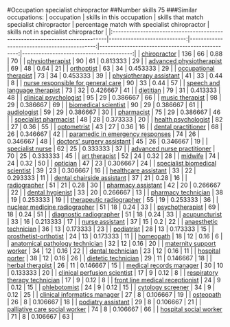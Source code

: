 #Occupation specialist chiropractor
##Number skills 75
###Similar occupations:
| occupation                                                                  |   skills in this occupation |   skills that match specialist chiropractor |   percentage match with specialist chiropractor |   skills not in specialist chiropractor |
|:----------------------------------------------------------------------------|----------------------------:|--------------------------------------------:|------------------------------------------------:|----------------------------------------:|
| [chiropractor](chiropractor.md)                                             |                         136 |                                          66 |                                        0.88     |                                      70 |
| [physiotherapist](physiotherapist.md)                                       |                          90 |                                          61 |                                        0.813333 |                                      29 |
| [advanced physiotherapist](advanced_physiotherapist.md)                     |                          69 |                                          48 |                                        0.64     |                                      21 |
| [orthoptist](orthoptist.md)                                                 |                          63 |                                          34 |                                        0.453333 |                                      29 |
| [occupational therapist](occupational_therapist.md)                         |                          73 |                                          34 |                                        0.453333 |                                      39 |
| [physiotherapy assistant](physiotherapy_assistant.md)                       |                          41 |                                          33 |                                        0.44     |                                       8 |
| [nurse responsible for general care](nurse_responsible_for_general_care.md) |                          90 |                                          33 |                                        0.44     |                                      57 |
| [speech and language therapist](speech_and_language_therapist.md)           |                          73 |                                          32 |                                        0.426667 |                                      41 |
| [dietitian](dietitian.md)                                                   |                          79 |                                          31 |                                        0.413333 |                                      48 |
| [clinical psychologist](clinical_psychologist.md)                           |                          95 |                                          29 |                                        0.386667 |                                      66 |
| [music therapist](music_therapist.md)                                       |                          98 |                                          29 |                                        0.386667 |                                      69 |
| [biomedical scientist](biomedical_scientist.md)                             |                          90 |                                          29 |                                        0.386667 |                                      61 |
| [audiologist](audiologist.md)                                               |                          59 |                                          29 |                                        0.386667 |                                      30 |
| [pharmacist](pharmacist.md)                                                 |                          75 |                                          29 |                                        0.386667 |                                      46 |
| [specialist pharmacist](specialist_pharmacist.md)                           |                          48 |                                          28 |                                        0.373333 |                                      20 |
| [health psychologist](health_psychologist.md)                               |                          82 |                                          27 |                                        0.36     |                                      55 |
| [optometrist](optometrist.md)                                               |                          43 |                                          27 |                                        0.36     |                                      16 |
| [dental practitioner](dental_practitioner.md)                               |                          68 |                                          26 |                                        0.346667 |                                      42 |
| [paramedic in emergency responses](paramedic_in_emergency_responses.md)     |                          74 |                                          26 |                                        0.346667 |                                      48 |
| [doctors' surgery assistant](doctors'_surgery_assistant.md)                 |                          45 |                                          26 |                                        0.346667 |                                      19 |
| [specialist nurse](specialist_nurse.md)                                     |                          62 |                                          25 |                                        0.333333 |                                      37 |
| [advanced nurse practitioner](advanced_nurse_practitioner.md)               |                          70 |                                          25 |                                        0.333333 |                                      45 |
| [art therapist](art_therapist.md)                                           |                          52 |                                          24 |                                        0.32     |                                      28 |
| [midwife](midwife.md)                                                       |                          74 |                                          24 |                                        0.32     |                                      50 |
| [optician](optician.md)                                                     |                          47 |                                          23 |                                        0.306667 |                                      24 |
| [specialist biomedical scientist](specialist_biomedical_scientist.md)       |                          39 |                                          23 |                                        0.306667 |                                      16 |
| [healthcare assistant](healthcare_assistant.md)                             |                          33 |                                          22 |                                        0.293333 |                                      11 |
| [dental chairside assistant](dental_chairside_assistant.md)                 |                          37 |                                          21 |                                        0.28     |                                      16 |
| [radiographer](radiographer.md)                                             |                          51 |                                          21 |                                        0.28     |                                      30 |
| [pharmacy assistant](pharmacy_assistant.md)                                 |                          42 |                                          20 |                                        0.266667 |                                      22 |
| [dental hygienist](dental_hygienist.md)                                     |                          33 |                                          20 |                                        0.266667 |                                      13 |
| [pharmacy technician](pharmacy_technician.md)                               |                          38 |                                          19 |                                        0.253333 |                                      19 |
| [therapeutic radiographer](therapeutic_radiographer.md)                     |                          55 |                                          19 |                                        0.253333 |                                      36 |
| [nuclear medicine radiographer](nuclear_medicine_radiographer.md)           |                          51 |                                          18 |                                        0.24     |                                      33 |
| [psychotherapist](psychotherapist.md)                                       |                          69 |                                          18 |                                        0.24     |                                      51 |
| [diagnostic radiographer](diagnostic_radiographer.md)                       |                          51 |                                          18 |                                        0.24     |                                      33 |
| [acupuncturist](acupuncturist.md)                                           |                          33 |                                          16 |                                        0.213333 |                                      17 |
| [nurse assistant](nurse_assistant.md)                                       |                          37 |                                          15 |                                        0.2      |                                      22 |
| [anaesthetic technician](anaesthetic_technician.md)                         |                          36 |                                          13 |                                        0.173333 |                                      23 |
| [podiatrist](podiatrist.md)                                                 |                          28 |                                          13 |                                        0.173333 |                                      15 |
| [prosthetist-orthotist](prosthetist-orthotist.md)                           |                          24 |                                          13 |                                        0.173333 |                                      11 |
| [homeopath](homeopath.md)                                                   |                          18 |                                          12 |                                        0.16     |                                       6 |
| [anatomical pathology technician](anatomical_pathology_technician.md)       |                          32 |                                          12 |                                        0.16     |                                      20 |
| [maternity support worker](maternity_support_worker.md)                     |                          34 |                                          12 |                                        0.16     |                                      22 |
| [dental technician](dental_technician.md)                                   |                          23 |                                          12 |                                        0.16     |                                      11 |
| [hospital porter](hospital_porter.md)                                       |                          38 |                                          12 |                                        0.16     |                                      26 |
| [dietetic technician](dietetic_technician.md)                               |                          29 |                                          11 |                                        0.146667 |                                      18 |
| [herbal therapist](herbal_therapist.md)                                     |                          26 |                                          11 |                                        0.146667 |                                      15 |
| [medical records manager](medical_records_manager.md)                       |                          30 |                                          10 |                                        0.133333 |                                      20 |
| [clinical perfusion scientist](clinical_perfusion_scientist.md)             |                          17 |                                           9 |                                        0.12     |                                       8 |
| [respiratory therapy technician](respiratory_therapy_technician.md)         |                          17 |                                           9 |                                        0.12     |                                       8 |
| [front line medical receptionist](front_line_medical_receptionist.md)       |                          24 |                                           9 |                                        0.12     |                                      15 |
| [phlebotomist](phlebotomist.md)                                             |                          24 |                                           9 |                                        0.12     |                                      15 |
| [cytology screener](cytology_screener.md)                                   |                          34 |                                           9 |                                        0.12     |                                      25 |
| [clinical informatics manager](clinical_informatics_manager.md)             |                          27 |                                           8 |                                        0.106667 |                                      19 |
| [osteopath](osteopath.md)                                                   |                          26 |                                           8 |                                        0.106667 |                                      18 |
| [podiatry assistant](podiatry_assistant.md)                                 |                          29 |                                           8 |                                        0.106667 |                                      21 |
| [palliative care social worker](palliative_care_social_worker.md)           |                          74 |                                           8 |                                        0.106667 |                                      66 |
| [hospital social worker](hospital_social_worker.md)                         |                          71 |                                           8 |                                        0.106667 |                                      63 |
